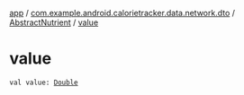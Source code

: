 [app](../../index.md) / [com.example.android.calorietracker.data.network.dto](../index.md) / [AbstractNutrient](index.md) / [value](./value.md)

# value

`val value: `[`Double`](https://kotlinlang.org/api/latest/jvm/stdlib/kotlin/-double/index.html)